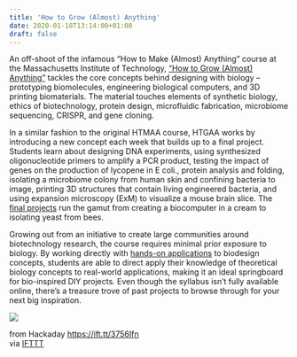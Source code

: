 ```yaml
---
title: 'How to Grow (Almost) Anything'
date: 2020-01-18T13:14:00+01:00
draft: false
---
```


An off-shoot of the infamous “How to Make (Almost) Anything” course at the Massachusetts Institute of Technology, [“How to Grow (Almost) Anything”](https://www.media.mit.edu/courses/htgaa/) tackles the core concepts behind designing with biology – prototyping biomolecules, engineering biological computers, and 3D printing biomaterials. The material touches elements of synthetic biology, ethics of biotechnology, protein design, microfluidic fabrication, microbiome sequencing, CRISPR, and gene cloning.

In a similar fashion to the original HTMAA course, HTGAA works by introducing a new concept each week that builds up to a final project. Students learn about designing DNA experiments, using synthesized oligonucleotide primers to amplify a PCR product, testing the impact of genes on the production of lycopene in E coli., protein analysis and folding, isolating a microbiome colony from human skin and confining bacteria to image, printing 3D structures that contain living engineered bacteria, and using expansion microscopy (ExM) to visualize a mouse brain slice. The [final projects](http://fab.cba.mit.edu/classes/S66.19/S66.19/students/) run the gamut from creating a biocomputer in a cream to isolating yeast from bees.

Growing out from an initiative to create large communities around biotechnology research, the course requires minimal prior exposure to biology. By working directly with [hands-on applications](https://bio.academany.org/classes.html) to biodesign concepts, students are able to direct apply their knowledge of theoretical biology concepts to real-world applications, making it an ideal springboard for bio-inspired DIY projects. Even though the syllabus isn’t fully available online, there’s a treasure trove of past projects to browse through for your next big inspiration.

![](https://hackaday.com/wp-content/uploads/2019/11/htgaa-collage.png?w=400)

  
  
from Hackaday https://ift.tt/3756Ifn  
via [IFTTT](https://ifttt.com/?ref=da&site=blogger)
